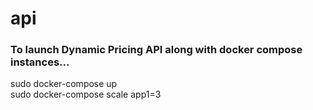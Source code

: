 # api
### To launch Dynamic Pricing API along with docker compose instances...  
sudo docker-compose up  
sudo docker-compose scale app1=3   
